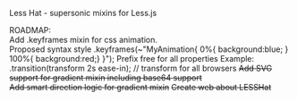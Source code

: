 Less Hat - supersonic mixins for Less.js  
  
  ROADMAP:  
          Add .keyframes mixin for css animation.  
            Proposed syntax style .keyframes(~"MyAnimation{ 0%{ background:blue; } 100%{ background:red;}  }");
          Prefix free for all properties
            Example: .transition(transform 2s ease-in); // transform for all browsers
          <del>Add SVG support for gradient mixin including base64 support</del>   
          <del>Add smart direction logic for gradient mixin</del> 
          <del>Create web about LESSHat</del>
        